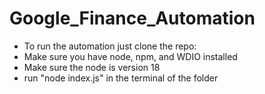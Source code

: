 # Google_Finance_Automation

- To run the automation just clone the repo:
- Make sure you have node, npm, and WDIO installed
- Make sure the node is version 18
- run "node index.js" in the terminal of the folder
